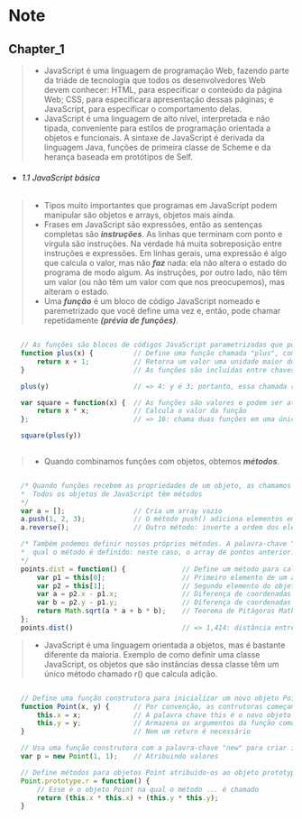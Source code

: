 # Note

## Chapter_1

> - JavaScript é uma linguagem de programação Web, fazendo parte da triáde de tecnologia que todos os desenvolvedores Web devem conhecer: HTML, para especificar o conteúdo da página Web; CSS, para especificara apresentação dessas páginas; e JavaScript, para especificar o comportamento delas.
> - JavaScript é uma linguagem de alto nível, interpretada e não tipada, conveniente para estilos de programação orientada a objetos e funcionais. A sintaxe de JavaScript é derivada da linguagem Java, funções de primeira classe de Scheme e da herança baseada em protótipos de Self.

- ###### 1.1 JavaScript básica
 > + Tipos muito importantes que programas em JavaScript podem manipular são objetos e arrays, objetos mais ainda.
 > + Frases em JavaScript são expressôes, então as sentenças completas são ***instruções***. As linhas que terminam com ponto e vírgula são instruções. Na verdade há muita sobreposição entre instruções e expressões. Em linhas gerais, uma expressão é algo que calcula o valor, mas não ***faz*** nada: ela não altera o estado do	programa de modo algum. As instruções, por outro lado, não têm um valor (ou não têm um valor com que nos preocupemos), mas alteram o estado.
 > + Uma ***função*** é um bloco de código JavaScript nomeado e paremetrizado que você define uma vez e, então, pode chamar repetidamente ***(prévia de funções)***.

 ```javascript
 
	// As funções são blocos de códigos JavaScript parametrizadas que podemos chamar.
	function plus(x) {			// Define uma função chamada "plus", com o parâmetro "x"
		return x + 1;			// Retorna um valor uma unidade maior do que o que foi passado
	}							// As funções são incluídas entre chaves

	plus(y)						// => 4: y é 3; portanto, essa chamada retorna 3 + 1

	var square = function(x) {	// As funções são valores e podem ser atribuidos a variáveis
		return x * x;			// Calcula o valor da função
	};							// => 16: chama duas funções em uma única expressão

	square(plus(y))
	
 ```
 > + Quando combinamos funções com objetos, obtemos ***métodos***.

 ```javascript

	/* Quando funções recebem as propriedades de um objeto, as chamamos de ***métodos***.
	*  Todos os objetos de JavaScript têm métodos
	*/
	var a = [];					// Cria um array vazio
	a.push(1, 2, 3);			// O método push() adiciona elementos em um array
	a.reverse();				// Outro método: inverte a ordem dos elementos

	/* Também podemos definir nossos próprios métodos. A palavra-chave "this" se refere ao objeto na
	*  qual o método é definido: neste caso, o array de pontos anterior.
	*/
	points.dist = function() {				// Define um método para calcular a distância entre pontos
		var p1 = this[0];					// Primeiro elemento de um array que chamamos
		var p2 = this[1];					// Segundo elemento do objeto "this"
		var a = p2.x - p1.x;				// Diferença de coordenadas X
		var b = p2.y - p1.y;				// Diferença de coordenadas Y
		return Math.sqrt(a * a + b * b);	// Teorema de Pitágoras Math.sqrt() calcula a raiz quadrada
	};
	points.dist()							// => 1,414: distância entre nossos 2 pontos
 ```
 > + JavaScript é uma linguagem orientada a objetos, mas é bastante diferente da maioria. Exemplo de como definir uma classe JavaScript, os objetos que são instâncias dessa classe têm um único método chamado r() que calcula adição.

 ```javascript

	// Define uma função construtora para inicializar um novo objeto Point
	function Point(x, y) {		// Por convenção, as contrutoras começam com letra maiúsculas
		this.x = x;				// A palavra chave this é o novo objeto que está sendo inicializado
		this.y = y;				// Armazena os argumentos da função como propriedades do objeto
	}							// Nem um return é necessário

	// Usa uma função construtora com a palavra-chave "new" para criar instâncias
	var p = new Point(1, 1); 	// Atribuindo valores

	// Define métodos para objetos Point atribuido-os ao objeto prototype associado à função contrutora.
	Point.prototype.r = function() {
		// Esse é o objeto Point na qual o método ... é chamado
		return (this.x * this.x) + (this.y * this.y);
	}
 ```